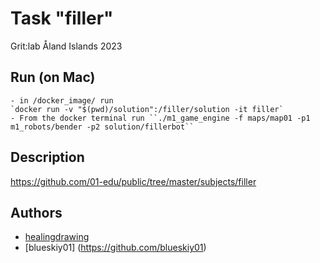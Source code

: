 # Task "filler"
Grit:lab Åland Islands 2023

## Run (on Mac)
    - in /docker_image/ run 
    `docker run -v "$(pwd)/solution":/filler/solution -it filler`
    - From the docker terminal run ``./m1_game_engine -f maps/map01 -p1 m1_robots/bender -p2 solution/fillerbot``

## Description
https://github.com/01-edu/public/tree/master/subjects/filler

## Authors
- [healingdrawing](https://healingdrawing.github.io)
- [blueskiy01] (https://github.com/blueskiy01)
